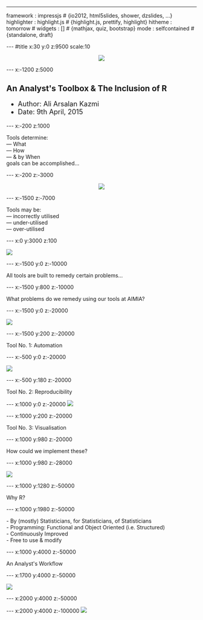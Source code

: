 ---
framework   : impressjs        # {io2012, html5slides, shower, dzslides, ...}
highlighter : highlight.js  # {highlight.js, prettify, highlight}
hitheme     : tomorrow      # 
widgets     : []            # {mathjax, quiz, bootstrap}
mode        : selfcontained # {standalone, draft}

--- #title x:30 y:0 z:9500 scale:10

<center><img src="assets/img/aimia_logo.jpg"></center>

--- x:-1200 z:5000
## An Analyst's Toolbox & The Inclusion of R

<font size=4.5>  
  
- Author: Ali Arsalan Kazmi  
- Date: 9th April, 2015
</font>

--- x:-200 z:1000
 
<div class="body-text">
Tools determine:
<br>
&mdash; What
<br>
&mdash; How
<br>
&mdash; & by When
<br>
goals can be accomplished...
</div>

--- x:-200 z:-3000


<center><img src="assets/img/tools_main.jpg"></center>

--- x:-1500 z:-7000

<div class="body-text">
Tools may be: 
<br>
&mdash; incorrectly utilised
<br>
&mdash; under-utilised
<br>
&mdash; over-utilised
</div>

--- x:0 y:3000 z:100


<img src="assets/img/incorrect_tool.jpg">



--- x:-1500 y:0 z:-10000

All tools are built to remedy certain problems...


--- x:-1500 y:800 z:-10000

What problems do we remedy using our tools at AIMIA?



--- x:-1500 y:0 z:-20000

<img src="assets/img/large_gears.gif">

--- x:-1500 y:200 z:-20000

Tool No. 1: Automation



--- x:-500 y:0 z:-20000

<img src="assets/img/reprod_1.gif">

--- x:-500 y:180 z:-20000

Tool No. 2: Reproducibility



--- x:1000 y:0 z:-20000
<img src="assets/img/viz1.gif">

--- x:1000 y:200 z:-20000

Tool No. 3: Visualisation



--- x:1000 y:980 z:-20000

How could we implement these?


--- x:1000 y:980 z:-28000

<img src="assets/img/rSup.jpg">


--- x:1000 y:1280 z:-50000

Why R?

--- x:1000 y:1980 z:-50000

<div class="body-text">
- By (mostly) Statisticians, for Statisticians, of Statisticians <br>
- Programming: Functional and Object Oriented (i.e. Structured) <br>
- Continuously Improved <br>
- Free to use & modify
</div>

--- x:1000 y:4000 z:-50000

An Analyst's Workflow

--- x:1700 y:4000 z:-50000

<img src="assets/img/da_workflow_annotated.PNG">

--- x:2000 y:4000 z:-50000

<div class="body-text"
Problems at each stage can be cured with tools...
</div>
 

--- x:2000 y:4000 z:-100000
<img src="assets/img/d_analytics.gif">

